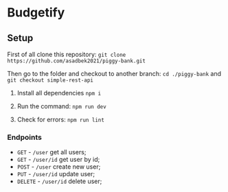 # Budgetify


## Setup

First of all clone this repository:
     ``git clone https://github.com/asadbek2021/piggy-bank.git``
    
Then go to the folder and checkout to another branch: 
    ``cd ./piggy-bank`` and ``git checkout simple-rest-api``

1. Install all dependencies 
 ```npm i```

2. Run the command:
 ```npm run dev```

3. Check for errors:
 ```npm run lint```

 ### Endpoints
  
  - ``GET`` - ``/user`` get all users;
  - ``GET`` - ``/user/id`` get user by id;
  - ``POST`` - ``/user`` create new user;
  - ``PUT`` - ``/user/id`` update user;
  - ``DELETE`` - ``/user/id`` delete user;
